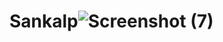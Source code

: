 # Sankalp![Screenshot (7)](https://user-images.githubusercontent.com/90141733/156926041-08b2f5d5-4734-4a3b-b32e-48fb12ee9cbb.png)
